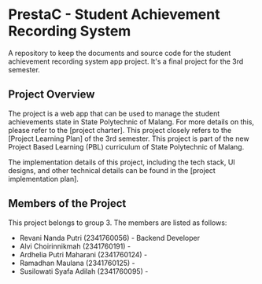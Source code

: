 # PrestaC - Student Achievement Recording System

A repository to keep the documents and source code for the student achievement recording system app project. It's a final project for the 3rd semester.

## Project Overview

The project is a web app that can be used to manage the student achievements state in State Polytechnic of Malang. For more details on this,
please refer to the [project charter]. This project closely refers to the [Project Learning Plan] of the 3rd semester. This project is part of the new Project Based Learning (PBL) curriculum of State Polytechnic of Malang.

The implementation details of this project, including the tech stack, UI designs, and other technical details can be found in the [project implementation plan].

## Members of the Project

This project belongs to group 3. The members are listed as follows:

- Revani Nanda Putri (2341760056) - Backend Developer
- Alvi Choirinnikmah (2341760191) -
- Ardhelia Putri Maharani (2341760124) -
- Ramadhan Maulana (2341760125) -
- Susilowati Syafa Adilah (2341760095) -
